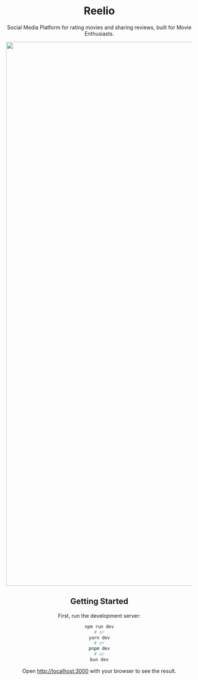 <p align="center">
  <h1 align="center">
    Reelio
  </h1>
<p align="center">Social Media Platform for rating movies and sharing reviews, built for Movie Enthusiasts.</p>
</p>

<div align="center">
<img width="2998" height="1468" alt="home" src="https://github.com/user-attachments/assets/add233b8-3774-4867-8001-d547ab6ada3a" />
<div/>


## Getting Started

First, run the development server:

```bash
npm run dev
# or
yarn dev
# or
pnpm dev
# or
bun dev
```

Open [http://localhost:3000](http://localhost:3000) with your browser to see the result.


